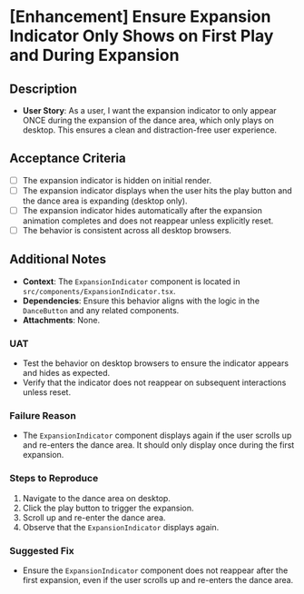 # [Enhancement] Ensure Expansion Indicator Only Shows on First Play and During Expansion

## Description

- **User Story**: As a user, I want the expansion indicator to only appear ONCE during the expansion of the dance area, which only plays on desktop. This ensures a clean and distraction-free user experience.

## Acceptance Criteria

- [ ] The expansion indicator is hidden on initial render.
- [ ] The expansion indicator displays when the user hits the play button and the dance area is expanding (desktop only).
- [ ] The expansion indicator hides automatically after the expansion animation completes and does not reappear unless explicitly reset.
- [ ] The behavior is consistent across all desktop browsers.

## Additional Notes

- **Context**: The `ExpansionIndicator` component is located in `src/components/ExpansionIndicator.tsx`.
- **Dependencies**: Ensure this behavior aligns with the logic in the `DanceButton` and any related components.
- **Attachments**: None.

### UAT

- Test the behavior on desktop browsers to ensure the indicator appears and hides as expected.
- Verify that the indicator does not reappear on subsequent interactions unless reset.

### Failure Reason

- The `ExpansionIndicator` component displays again if the user scrolls up and re-enters the dance area. It should only display once during the first expansion.

### Steps to Reproduce

1. Navigate to the dance area on desktop.
2. Click the play button to trigger the expansion.
3. Scroll up and re-enter the dance area.
4. Observe that the `ExpansionIndicator` displays again.

### Suggested Fix

- Ensure the `ExpansionIndicator` component does not reappear after the first expansion, even if the user scrolls up and re-enters the dance area.
